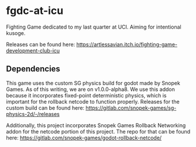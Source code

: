 # fgdc-at-icu
Fighting Game dedicated to my last quarter at UCI. Aiming for intentional kusoge.

Releases can be found here: https://artlessavian.itch.io/fighting-game-development-club-icu

## Dependencies
This game uses the custom SG physics build for godot made by Snopek Games. As of this writing, we are on v1.0.0-alpha8. 
We use this addon because it incorporates fixed-point deterministic physics, which is important for the rollback netcode to function properly.
Releases for the custom build can be found here: https://gitlab.com/snopek-games/sg-physics-2d/-/releases

Additionally, this project incorporates Snopek Games Rollback Networking addon for the netcode portion of this project. 
The repo for that can be found here: https://gitlab.com/snopek-games/godot-rollback-netcode/
